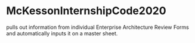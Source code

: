 # McKessonInternshipCode2020
pulls out information from individual Enterprise Architecture Review Forms and automatically inputs it on a master sheet.
